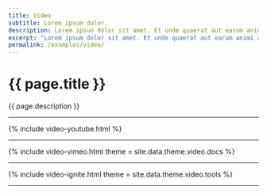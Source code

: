 ```yaml
---
title: Video
subtitle: Lorem ipsum dolor.
description: Lorem ipsum dolor sit amet. Et unde quaerat aut earum animi aut explicabo saepe qui quibusdam accusamus ut velit asperiores vel natus temporibus. Qui sapiente saepe qui totam saepe est suscipit quia vel error provident cum omnis eius aut galisum rem nulla dolor? Qui internos voluptas est nulla odit est temporibus expedita eos quidem cumque. Ea voluptates eligendi quo rerum libero et molestiae harum vel fugit magni et cupiditate optio At quia consequuntur ut exercitationem laboriosam. Cum blanditiis voluptatibus At amet sunt At quia deleniti id quibusdam neque ut odio placeat.
excerpt: "Lorem ipsum dolor sit amet. Et unde quaerat aut earum animi aut explicabo saepe qui quibusdam accusamus ut velit asperiores vel natus temporibus."
permalink: /examples/video/
---
```


<h1>{{ page.title }}</h1>
<p class = "text-justify">{{ page.description }}</p>
<hr/>

{% include video-youtube.html %}
<hr/>

{% include video-vimeo.html theme = site.data.theme.video.docs %}
<hr/>

{% include video-ignite.html theme = site.data.theme.video.tools %}
<hr/>